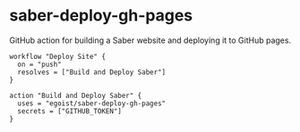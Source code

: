 # saber-deploy-gh-pages

GitHub action for building a Saber website and deploying it to GitHub pages. 

```workflow
workflow "Deploy Site" {
  on = "push"
  resolves = ["Build and Deploy Saber"]
}

action "Build and Deploy Saber" {
  uses = "egoist/saber-deploy-gh-pages"
  secrets = ["GITHUB_TOKEN"]
}
```
